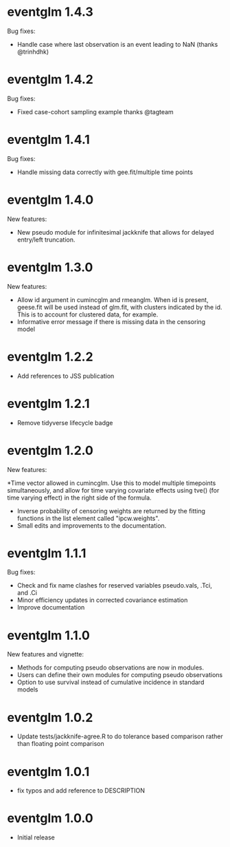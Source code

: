 # eventglm 1.4.3

Bug fixes: 

* Handle case where last observation is an event leading to NaN (thanks @trinhdhk)


# eventglm 1.4.2

Bug fixes: 

* Fixed case-cohort sampling example thanks @tagteam


# eventglm 1.4.1

Bug fixes: 

* Handle missing data correctly with gee.fit/multiple time points


# eventglm 1.4.0

New features: 

* New pseudo module for infinitesimal jackknife that allows for delayed entry/left truncation.

# eventglm 1.3.0

New features: 

* Allow id argument in cumincglm and rmeanglm. When id is present, geese.fit will be used instead of glm.fit, with clusters indicated by the id. This is to account for clustered data, for example.
* Informative error message if there is missing data in the censoring model

# eventglm 1.2.2

* Add references to JSS publication

# eventglm 1.2.1

* Remove tidyverse lifecycle badge

# eventglm 1.2.0

New features:

*Time vector allowed in cumincglm. Use this to model multiple timepoints simultaneously, and allow for time varying covariate effects using tve() (for time varying effect) in the right side of the formula. 
* Inverse probability of censoring weights are returned by the fitting functions in the list element called "ipcw.weights".
* Small edits and improvements to the documentation.

# eventglm 1.1.1


Bug fixes:

* Check and fix name clashes for reserved variables pseudo.vals, .Tci, and .Ci
* Minor efficiency updates in corrected covariance estimation
* Improve documentation 

# eventglm 1.1.0

New features and vignette: 

* Methods for computing pseudo observations are now in modules. 
* Users can define their own modules for computing pseudo observations
* Option to use survival instead of cumulative incidence in standard models

# eventglm 1.0.2

* Update tests/jackknife-agree.R to do tolerance based comparison rather than floating point comparison

# eventglm 1.0.1

* fix typos and add reference to DESCRIPTION

# eventglm 1.0.0

* Initial release
